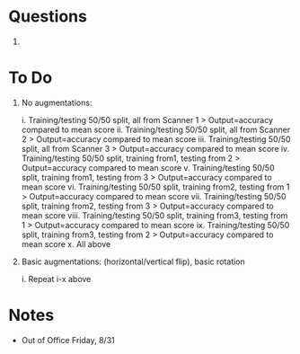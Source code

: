 # Questions
1. 



# To Do
1. No augmentations:

   i. Training/testing 50/50 split, all from Scanner 1 > Output=accuracy compared to mean score
   ii. Training/testing 50/50 split, all from Scanner 2 > Output=accuracy compared to mean score
   iii. Training/testing 50/50 split, all from Scanner 3 > Output=accuracy compared to mean score
   iv. Training/testing 50/50 split, training from1, testing from 2 > Output=accuracy compared to mean score
   v. Training/testing 50/50 split, training from1, testing from 3 > Output=accuracy compared to mean score
   vi. Training/testing 50/50 split, training from2, testing from 1 > Output=accuracy compared to mean score
   vii. Training/testing 50/50 split, training from2, testing from 3 > Output=accuracy compared to mean score
   viii. Training/testing 50/50 split, training from3, testing from 1 > Output=accuracy compared to mean score
   ix. Training/testing 50/50 split, training from3, testing from 2 > Output=accuracy compared to mean score
   x. All above 

2. Basic augmentations: (horizontal/vertical flip), basic rotation

   i. Repeat i-x above






# Notes
 - Out of Office Friday, 8/31
